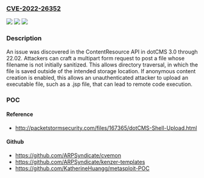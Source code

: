 ### [CVE-2022-26352](https://cve.mitre.org/cgi-bin/cvename.cgi?name=CVE-2022-26352)
![](https://img.shields.io/static/v1?label=Product&message=n%2Fa&color=blue)
![](https://img.shields.io/static/v1?label=Version&message=n%2Fa&color=blue)
![](https://img.shields.io/static/v1?label=Vulnerability&message=n%2Fa&color=brighgreen)

### Description

An issue was discovered in the ContentResource API in dotCMS 3.0 through 22.02. Attackers can craft a multipart form request to post a file whose filename is not initially sanitized. This allows directory traversal, in which the file is saved outside of the intended storage location. If anonymous content creation is enabled, this allows an unauthenticated attacker to upload an executable file, such as a .jsp file, that can lead to remote code execution.

### POC

#### Reference
- http://packetstormsecurity.com/files/167365/dotCMS-Shell-Upload.html

#### Github
- https://github.com/ARPSyndicate/cvemon
- https://github.com/ARPSyndicate/kenzer-templates
- https://github.com/KatherineHuangg/metasploit-POC

